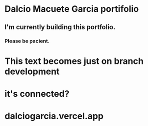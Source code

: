 # Dalcio Macuete Garcia portifolio

## I'm currently building this portfolio.

### Please be pacient.

# This text becomes just on branch development

# it's connected?

# dalciogarcia.vercel.app
